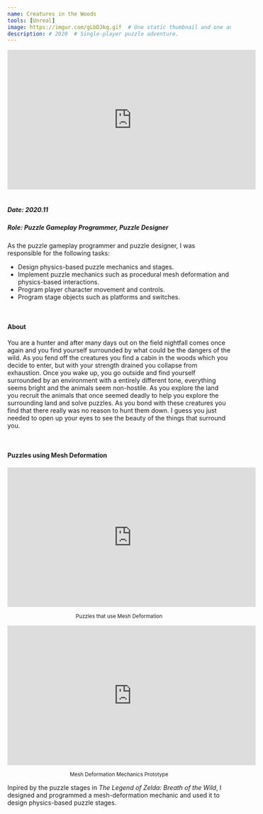 ```yaml
---
name: Creatures in the Woods
tools: [Unreal]
image: https://imgur.com/gLbDJkq.gif  # One static thumbnail and one animated thumbnail.
description: # 2020  # Single-player puzzle adventure.
---
```


<!-- Tech Demo (e.g. Video & Images) -->
<div class="video">
    <iframe width="560" height="315" src="https://www.youtube.com/embed/v2qznee-5No" title="YouTube video player" frameborder="0" allow="accelerometer; autoplay; clipboard-write; encrypted-media; gyroscope; picture-in-picture" allowfullscreen></iframe>
</div>

<br>

<!-- Detailed Role & Date -->
##### Date: 2020.11
##### Role: Puzzle Gameplay Programmer, Puzzle Designer

As the puzzle gameplay programmer and puzzle designer, I was responsible for the following tasks:
* Design physics-based puzzle mechanics and stages.
* Implement puzzle mechanics such as procedural mesh deformation and physics-based interactions.
* Program player character movement and controls.
* Program stage objects such as platforms and switches.

<br>

<!-- Abstract / About -->
#### About

You are a hunter and after many days out on the field nightfall comes once again and you find yourself surrounded by what could be the dangers of the wild. As you fend off the creatures you find a cabin in the woods which you decide to enter, but with your strength drained you collapse from exhaustion. Once you wake up, you go outside and find yourself surrounded by an environment with a entirely different tone, everything seems bright and the animals seem non-hostile. As you explore the land you recruit the animals that once seemed deadly to help you explore the surrounding land and solve puzzles. As you bond with these creatures you find that there really was no reason to hunt them down. I guess you just needed to open up your eyes to see the beauty of the things that surround you.

<br>

<!-- Technical Features & Challenges & Highlights -->
#### Puzzles using Mesh Deformation

<div class="video">
    <iframe width="560" height="315" src="https://www.youtube.com/embed/uwoyEFmFf7g?playlist=uwoyEFmFf7g&loop=1&mute=1" title="YouTube video player" frameborder="0" allow="accelerometer; autoplay; clipboard-write; encrypted-media; gyroscope; picture-in-picture" allowfullscreen></iframe>
</div>

<center> <p><small>Puzzles that use Mesh Deformation</small></p> </center>

<div class="video">
    <iframe width="560" height="315" src="https://www.youtube.com/embed/7kb7bnOa3rg?playlist=7kb7bnOa3rg&loop=1&mute=1" title="YouTube video player" frameborder="0" allow="accelerometer; autoplay; clipboard-write; encrypted-media; gyroscope; picture-in-picture" allowfullscreen></iframe>
</div>

<center> <p><small>Mesh Deformation Mechanics Prototype</small></p> </center>

Inpired by the puzzle stages in *The Legend of Zelda: Breath of the Wild*, I designed and programmed a mesh-deformation mechanic and used it to design physics-based puzzle stages.

<br>

<!-- Miscellaneous (e.g. Awards & Links) -->
